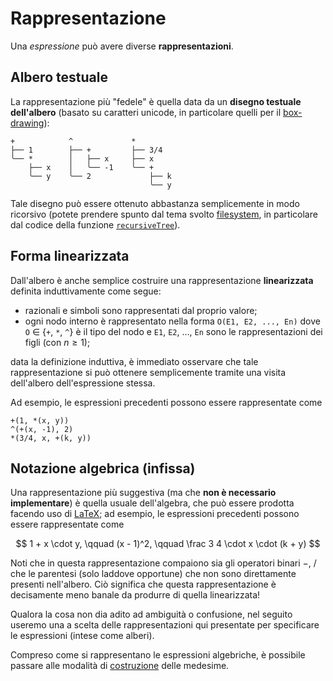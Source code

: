 # Rappresentazione

Una *espressione* può avere diverse **rappresentazioni**. 

## Albero testuale

La rappresentazione più "fedele" è quella data da un **disegno testuale
dell'albero** (basato su caratteri unicode, in particolare quelli per il
[box-drawing](https://en.wikipedia.org/wiki/Box-drawing_characters)):

```
+            ^             *
├── 1        ├── +         ├── 3/4
╰── *        │   ├── x     ├── x
    ├── x    │   ╰── -1    ╰── +
    ╰── y    ╰── 2             ├── k
                               ╰── y
```

Tale disegno può essere ottenuto abbastanza semplicemente in modo ricorsivo
(potete prendere spunto dal tema svolto
[filesystem](https://prog2unimi-temi-svolti.netlify.app/temi/filesystem), in
particolare dal codice della funzione
[`recursiveTree`](https://github.com/prog2-unimi/temi-svolti/blob/master/temi/filesystem/Shell.java#L71-L97)).

## Forma linearizzata

Dall'albero è anche semplice costruire una rappresentazione **linearizzata**
definita induttivamente come segue:

* razionali e simboli sono rappresentati dal proprio valore;
* ogni nodo interno è rappresentato nella forma `O(E1, E2, ..., En)` dove `O`
  $\in$ {`+`, `*`, `^`} è il tipo del nodo e `E1`, `E2`, $\ldots$, `En` 
  sono le rappresentazioni dei figli (con $n\geq 1$);

data la definizione induttiva, è immediato osservare che tale rappresentazione
si può ottenere semplicemente tramite una visita dell'albero dell'espressione
stessa.

Ad esempio, le espressioni precedenti possono essere rappresentate come

```
+(1, *(x, y))
^(+(x, -1), 2)
*(3/4, x, +(k, y))
```

## Notazione algebrica (infissa)

Una rappresentazione più suggestiva (ma che **non è necessario implementare**) è
quella usuale dell'algebra, che può essere prodotta facendo uso di
[LaTeX](https://www.latex-project.org/); ad esempio, le espressioni precedenti
possono essere rappresentate come

$$
1 + x \cdot y, \qquad (x - 1)^2, \qquad \frac 3 4 \cdot x \cdot (k + y)
$$

Noti che in questa rappresentazione compaiono sia gli operatori binari $-$, $/$
che le parentesi (solo laddove opportune) che non sono direttamente presenti
nell'albero. Ciò significa che questa rappresentazione è decisamente meno banale
da produrre di quella linearizzata!

Qualora la cosa non dia adito ad ambiguità o confusione, nel seguito useremo una
a scelta delle rappresentazioni qui presentate per specificare le espressioni
(intese come alberi). 

Compreso come si rappresentano le espressioni algebriche, è possibile passare
alle modalità di [costruzione](2-Costruzione.md) delle medesime.